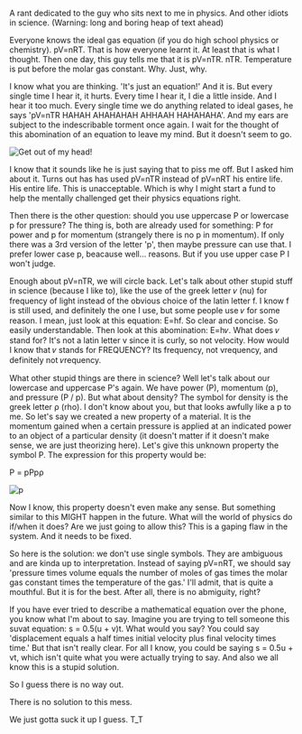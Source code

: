 A rant dedicated to the guy who sits next to me in physics. And other idiots in science. (Warning: long and boring heap of text ahead)

Everyone knows the ideal gas equation (if you do high school physics or chemistry). pV=nRT. That is how everyone learnt it. At least that is what I thought. Then one day, this guy tells me that it is pV=nTR. nTR. Temperature is put before the molar gas constant. Why. Just, why.

I know what you are thinking. 'It's just an equation!' And it is. But every single time I hear it, it hurts. Every time I hear it, I die a little inside. And I hear it too much. Every single time we do anything related to ideal gases, he says 'pV=nTR HAHAH AHAHAHAH AHHAAH HAHAHAHA'. And my ears are subject to the indescribable torment once again. I wait for the thought of this abomination of an equation to leave my mind. But it doesn't seem to go.

![Get out of my head!](https://api.haroldkwan.com/blogs/images/getOutOfMyHead.jpg)

I know that it sounds like he is just saying that to piss me off. But I asked him about it. Turns out has has used pV=nTR instead of pV=nRT his entire life. His entire life. This is unacceptable. Which is why I might start a fund to help the mentally challenged get their physics equations right.

Then there is the other question: should you use uppercase P or lowercase p for pressure? The thing is, both are already used for something: P for power and p for momentum (strangely there is no p in momentum). If only there was a 3rd version of the letter 'p', then maybe pressure can use that. I prefer lower case p, beacause well... reasons. But if you use upper case P I won't judge.

Enough about pV=nTR, we will circle back. Let's talk about other stupid stuff in science (because I like to), like the use of the greek letter 𝜈 (nu) for frequency of light instead of the obvious choice of the latin letter f. I know f is still used, and definitely the one I use, but some people use 𝜈 for some reason. I mean, just look at this equation: E=hf. So clear and concise. So easily understandable. Then look at this abomination: E=h𝜈. What does 𝜈 stand for? It's not a latin letter v since it is curly, so not velocity. How would I know that 𝜈 stands for FREQUENCY? Its frequency, not vrequency, and definitely not 𝜈requency.

What other stupid things are there in science? Well let's talk about our lowercase and uppercase P's again. We have power (P), momentum (p), and pressure (P / p). But what about density? The symbol for density is the greek letter ρ (rho). I don't know about you, but that looks awfully like a p to me. So let's say we created a new property of a material. It is the momentum gained when a certain pressure is applied at an indicated power to an object of a particular density (it doesn't matter if it doesn't make sense, we are just theorizing here). Let's give this unknown property the symbol P. The expression for this property would be:

P = pPpρ

![p](https://api.haroldkwan.com/blogs/images/p.png)

Now I know, this property doesn't even make any sense. But something similar to this MIGHT happen in the future. What will the world of physics do if/when it does? Are we just going to allow this? This is a gaping flaw in the system. And it needs to be fixed.

So here is the solution: we don't use single symbols. They are ambiguous and are kinda up to interpretation. Instead of saying pV=nRT, we should say 'pressure times volume equals the number of moles of gas times the molar gas constant times the temperature of the gas.' I'll admit, that is quite a mouthful. But it is for the best. After all, there is no abmiguity, right?

If you have ever tried to describe a mathematical equation over the phone, you know what I'm about to say. Imagine you are trying to tell someone this suvat equation: s = 0.5(u + v)t. What would you say? You could say 'displacement equals a half times initial velocity plus final velocity times time.' But that isn't really clear. For all I know, you could be saying s = 0.5u + vt, which isn't quite what you were actually trying to say. And also we all know this is a stupid solution.

So I guess there is no way out.

There is no solution to this mess.

We just gotta suck it up I guess. T_T
